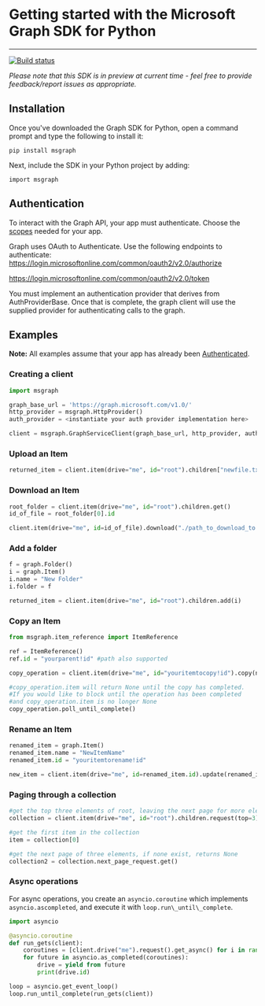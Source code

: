 # Getting started with the Microsoft Graph SDK for Python

------------------------------------------------------------------------
[![Build status](https://ci.appveyor.com/api/projects/status/x1cjahp817w6r455?svg=true)](https://ci.appveyor.com/project/OneDrive/vroom-client-python)

*Please note that this SDK is in preview at current time -  feel free to provide feedback/report issues as appropriate.*

## Installation

Once you've downloaded the Graph SDK for Python, open a command prompt and type the following to install it:

<pre><code>pip install msgraph</code></pre>

Next, include the SDK in your Python project by adding:

<pre><code>import msgraph</code></pre>

## Authentication

To interact with the Graph API, your app must authenticate. Choose the [scopes](https://graph.microsoft.io/en-us/docs/authorization/permission_scopes) needed for your app.

Graph uses OAuth to Authenticate. Use the following endpoints to authenticate:
https://login.microsoftonline.com/common/oauth2/v2.0/authorize

https://login.microsoftonline.com/common/oauth2/v2.0/token

You must implement an authentication provider that derives from AuthProviderBase. Once that is complete, the graph client will use the supplied provider for authenticating calls to the graph.

## Examples

**Note:** All examples assume that your app has already been
[Authenticated](#authentication).

### Creating a client

```python
import msgraph

graph_base_url = 'https://graph.microsoft.com/v1.0/'
http_provider = msgraph.HttpProvider()
auth_provider = <instantiate your auth provider implementation here>

client = msgraph.GraphServiceClient(graph_base_url, http_provider, auth_provider)
```

### Upload an Item

```python
returned_item = client.item(drive="me", id="root").children["newfile.txt"].upload("./path_to_file.txt")
```

### Download an Item

```python
root_folder = client.item(drive="me", id="root").children.get()
id_of_file = root_folder[0].id

client.item(drive="me", id=id_of_file).download("./path_to_download_to.txt")
```

### Add a folder

```python
f = graph.Folder()
i = graph.Item()
i.name = "New Folder"
i.folder = f

returned_item = client.item(drive="me", id="root").children.add(i)
```

### Copy an Item

```python
from msgraph.item_reference import ItemReference

ref = ItemReference()
ref.id = "yourparent!id" #path also supported

copy_operation = client.item(drive="me", id="youritemtocopy!id").copy(name="new copied name", parent_reference=ref).post()

#copy_operation.item will return None until the copy has completed.
#If you would like to block until the operation has been completed
#and copy_operation.item is no longer None
copy_operation.poll_until_complete()

```

### Rename an Item

```python
renamed_item = graph.Item()
renamed_item.name = "NewItemName"
renamed_item.id = "youritemtorename!id"

new_item = client.item(drive="me", id=renamed_item.id).update(renamed_item)
```

### Paging through a collection

```python
#get the top three elements of root, leaving the next page for more elements
collection = client.item(drive="me", id="root").children.request(top=3).get()

#get the first item in the collection
item = collection[0]

#get the next page of three elements, if none exist, returns None
collection2 = collection.next_page_request.get()
```

### Async operations

For async operations, you create an `asyncio.coroutine` which
implements `asyncio.ascompleted`, and execute it with
`loop.run\_until\_complete`.

```python
import asyncio

@asyncio.coroutine
def run_gets(client):
    coroutines = [client.drive("me").request().get_async() for i in range(3)]
    for future in asyncio.as_completed(coroutines):
        drive = yield from future
        print(drive.id)

loop = asyncio.get_event_loop()
loop.run_until_complete(run_gets(client))   
```
